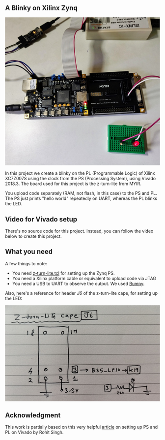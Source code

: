## A Blinky on Xilinx Zynq

![z-turn blinky](z-turn-blinky-sm.jpg)

In this project we create a blinky on the PL (Programmable Logic) of Xilinx XC7Z007S using the clock from the PS (Processing System), using Vivado 2018.3. The board used 
for this project is the z-turn-lite from MYIR.

You upload code separately (RAM, not flash, in this case) to the PS and PL. The PS just prints "hello world" repeatedly on UART, whereas the PL blinks the LED.

## Video for Vivado setup

There's no source code for this project. Instead, you can follow the video below to create this project.


## What you need

A few things to note:

- You need [z-turn-lite.tcl][3] for setting up the Zynq PS.
- You need a Xilinx platform cable or equivalent to upload code via JTAG
- You need a USB to UART to observe the output. We used [Bumpy][1].

Also, here's a reference for header *J6* of the z-turn-lite cape, for setting up the LED:

![J6](J6.jpg)

## Acknowledgment

This work is partially based on this very helpful [article][1] on setting up PS and PL on Vivado by Rohit Singh.

[1]: https://numato.com/kb/styx-use-xilinx-zynq-ps-pll-clocks-fpga-fabric/
[2]: https://docs.electronut.in/bumpy/
[3]: http://d.myirtech.com/Z-turn-Lite/public/DVD/05-Programmable_Logic/

